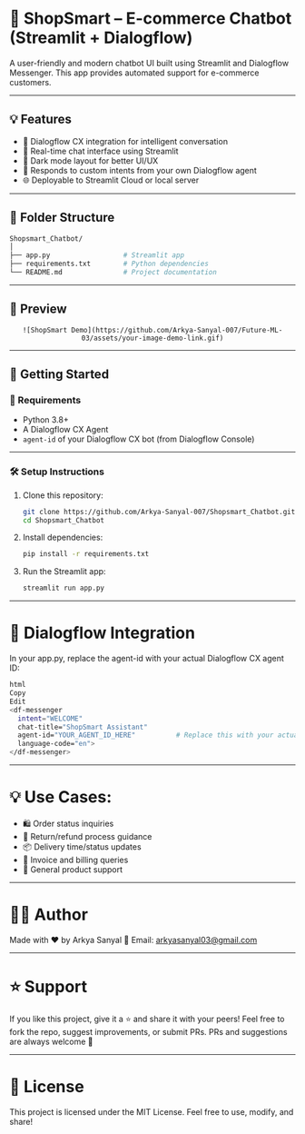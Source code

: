 # 🛒 ShopSmart – E-commerce Chatbot (Streamlit + Dialogflow)

A user-friendly and modern chatbot UI built using Streamlit and Dialogflow Messenger. This app provides automated support for e-commerce customers.

---

## 💡 Features

- 🤖 Dialogflow CX integration for intelligent conversation  
- 💬 Real-time chat interface using Streamlit
- 🖤 Dark mode layout for better UI/UX  
- 🧠 Responds to custom intents from your own Dialogflow agent
- 🌐 Deployable to Streamlit Cloud or local server

---

## 📁 Folder Structure

```bash
Shopsmart_Chatbot/
│
├── app.py                  # Streamlit app
├── requirements.txt        # Python dependencies
└── README.md               # Project documentation
```

---

## 📸 Preview

<div align="center">

    ![ShopSmart Demo](https://github.com/Arkya-Sanyal-007/Future-ML-03/assets/your-image-demo-link.gif)
</div>

---

## 🚀 Getting Started

### 🧩 Requirements

- Python 3.8+
- A Dialogflow CX Agent
- `agent-id` of your Dialogflow CX bot (from Dialogflow Console)

---

### 🛠️ Setup Instructions

1. Clone this repository:
    ```bash
    git clone https://github.com/Arkya-Sanyal-007/Shopsmart_Chatbot.git
    cd Shopsmart_Chatbot
    ```

2. Install dependencies:
    ```bash
    pip install -r requirements.txt
    ```

3. Run the Streamlit app:
    ```bash
    streamlit run app.py
    ```
    
---

# 🧠 Dialogflow Integration

In your app.py, replace the agent-id with your actual Dialogflow CX agent ID:

```bash
html
Copy
Edit
<df-messenger
  intent="WELCOME"
  chat-title="ShopSmart Assistant"
  agent-id="YOUR_AGENT_ID_HERE"          # Replace this with your actual agent_ID
  language-code="en">
</df-messenger>
```

---

# 💡 Use Cases:

- 🛍️ Order status inquiries
- 🔁 Return/refund process guidance
- 📦 Delivery time/status updates
- 🧾 Invoice and billing queries
- 🧠 General product support

---

# 🙋‍♂️ Author

Made with ❤️ by Arkya Sanyal
📧 Email: arkyasanyal03@gmail.com

---

# ⭐ Support

If you like this project, give it a ⭐ and share it with your peers!
Feel free to fork the repo, suggest improvements, or submit PRs. 
PRs and suggestions are always welcome 🙌

---

# 📄 License

This project is licensed under the MIT License.
Feel free to use, modify, and share!
